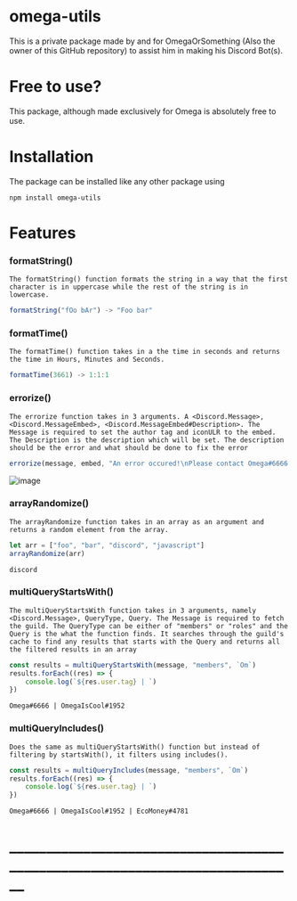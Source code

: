 # omega-utils
This is a private package made by and for OmegaOrSomething (Also the owner of this GitHub repository) to assist him in making his Discord Bot(s).
# Free to use?
This package, although made exclusively for Omega is absolutely free to use.
# Installation
The package can be installed like any other package using 
```
npm install omega-utils
```
# Features

### formatString()

`The formatString() function formats the string in a way that the first character is in uppercase while the rest of the string is in lowercase.`
```js
formatString("fOo bAr") -> "Foo bar"
```

### formatTime()
`The formatTime() function takes in a the time in seconds and returns the time in Hours, Minutes and Seconds.`
```js
formatTime(3661) -> 1:1:1 
```

### errorize()

`The errorize function takes in 3 arguments. A <Discord.Message>, <Discord.MessageEmbed>, <Discord.MessageEmbed#Description>. The Message is required to set the author tag and iconULR to the embed. The Description is the description which will be set. The description should be the error and what should be done to fix the error`
```js
errorize(message, embed, "An error occured!\nPlease contact Omega#6666 to fix the error") -> 
```

![image](https://user-images.githubusercontent.com/95863526/158995029-aaa3b783-81ae-46d7-9bf3-259fbde90c89.png)

### arrayRandomize()

`The arrayRandomize function takes in an array as an argument and returns a random element from the array.`
```js
let arr = ["foo", "bar", "discord", "javascript"]
arrayRandomize(arr)
```
`discord`

### multiQueryStartsWith()

`The multiQueryStartsWith function takes in 3 arguments, namely <Discord.Message>, QueryType, Query. The Message is required to fetch the guild. The QueryType can be either of "members" or "roles" and the Query is the what the function finds. It searches through the guild's cache to find any results that starts with the Query and returns all the filtered results in an array`
```js
const results = multiQueryStartsWith(message, "members", `Om`)
results.forEach((res) => {
    console.log(`${res.user.tag} | `)
})
```
`Omega#6666 | OmegaIsCool#1952`

### multiQueryIncludes()

`Does the same as multiQueryStartsWith() function but instead of filtering by startsWith(), it filters using includes().`
```js
const results = multiQueryIncludes(message, "members", `Om`)
results.forEach((res) => {
    console.log(`${res.user.tag} | `)
})
```
`Omega#6666 | OmegaIsCool#1952 | EcoMoney#4781`

# ____________________________________________________________________________
